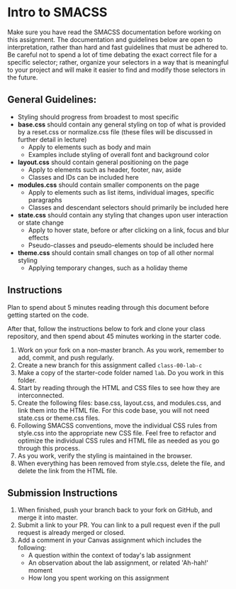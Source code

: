 # Intro to SMACSS

Make sure you have read the SMACSS documentation before working on this assignment. The documentation and guidelines below are open to interpretation, rather than hard and fast guidelines that must be adhered to. Be careful not to spend a lot of time debating the exact correct file for a specific selector; rather, organize your selectors in a way that is meaningful to your project and will make it easier to find and modify those selectors in the future.

## General Guidelines:

- Styling should progress from broadest to most specific
- **base.css** should contain any general styling on top of what is provided by a reset.css or normalize.css file (these files will be discussed in further detail in lecture)
  - Apply to elements such as body and main
  - Examples include styling of overall font and background color
- **layout.css** should contain general positioning on the page
  - Apply to elements such as header, footer, nav, aside
  - Classes and IDs can be included here
- **modules.css** should contain smaller components on the page
  - Apply to elements such as list items, individual images, specific paragraphs
  - Classes and descendant selectors should primarily be included here
- **state.css** should contain any styling that changes upon user interaction or state change
  - Apply to hover state, before or after clicking on a link, focus and blur effects
  - Pseudo-classes and pseudo-elements should be included here
- **theme.css** should contain small changes on top of all other normal styling
  - Applying temporary changes, such as a holiday theme

## Instructions

Plan to spend about 5 minutes reading through this document before getting started on the code.

After that, follow the instructions below to fork and clone your class repository, and then spend about 45 minutes working in the starter code.

1. Work on your fork on a non-master branch. As you work, remember to add, commit, and push regularly.
1. Create a new branch for this assignment called `class-00-lab-c`
1. Make a copy of the starter-code folder named `lab`. Do you work in this folder.
1. Start by reading through the HTML and CSS files to see how they are interconnected.
1. Create the following files: base.css, layout.css, and modules.css, and link them into the HTML file. For this code base, you will not need state.css or theme.css files.
1. Following SMACSS conventions, move the individual CSS rules from style.css into the appropriate new CSS file. Feel free to refactor and optimize the individual CSS rules and HTML file as needed as you go through this process.
1. As you work, verify the styling is maintained in the browser.
1. When everything has been removed from style.css, delete the file, and delete the link from the HTML file.

## Submission Instructions

1. When finished, push your branch back to your fork on GitHub, and merge it into master. 
1. Submit a link to your PR. You can link to a pull request even if the pull request is already merged or closed.
1. Add a comment in your Canvas assignment which includes the following:
    - A question within the context of today's lab assignment
    - An observation about the lab assignment, or related 'Ah-hah!' moment
    - How long you spent working on this assignment
